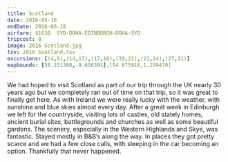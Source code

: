 ```yaml
---
title: Scotland
date: 2016-05-16
endDate: 2016-06-18
airfare: $1630  SYD-DOHA-EDINBURGH-DOHA-SYD
tripcost: 0
image: 2016 Scotland.jpg
tsv: 2016 Scotland.tsv
excursions: [(4,5),(14,17),(17,19),(19,21),(21,24),(27,31)]
mapbounds: [58.151388,-9.656391],[54.675916,1.159470]
---
```

We had hoped to visit Scotland as part of our trip through the UK nearly 30 years ago but we completely ran out of time on that trip, so it was great to finally get here. As with Ireland we were really lucky with the weather, with sunshine and blue skies almost every day. After a great week in Edinburgh we left for the countryside, visiting lots of castles, old stately homes, ancient burial sites, battlegrounds and churches as well as some beautiful gardens. The scenery, especially in the Western Highlands and Skye, was fantastic. Stayed mostly in B&B’s along the way. In places they got pretty scarce and we had a few close calls, with sleeping in the car becoming an option. Thankfully that never happened.
